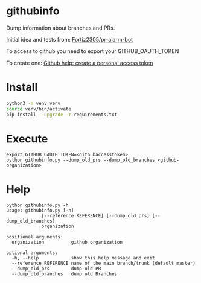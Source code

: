 # githubinfo #
Dump information about branches and PRs.

Initial idea and tests from: [Fortiz2305/pr-alarm-bot](https://github.com/Fortiz2305/pr-alarm-bot)

To access to github you need to export your GITHUB_OAUTH_TOKEN

To create one:
[Github help: create a personal access token](https://help.github.com/articles/creating-a-personal-access-token-for-the-command-line/)

# Install #
```sh
python3 -m venv venv
source venv/bin/activate
pip install --upgrade -r requirements.txt
```

# Execute #
```
export GITHUB_OAUTH_TOKEN=<githubaccesstoken>
python githubinfo.py --dump_old_prs --dump_old_branches <github-organization>
```

# Help #
```
python githubinfo.py -h
usage: githubinfo.py [-h]
		     [--reference REFERENCE] [--dump_old_prs] [--dump_old_branches]
		     organization

positional arguments:
  organization          github organization

optional arguments:
  -h, --help            show this help message and exit
  --reference REFERENCE name of the main branch/trunk (default master)
  --dump_old_prs        dump old PR
  --dump_old_branches   dump old Branches
```

